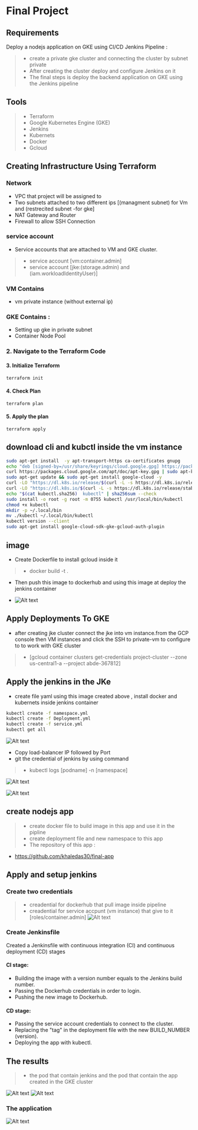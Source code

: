 # Final Project 
## Requirements
Deploy a nodejs application on GKE using CI/CD Jenkins Pipeline :
> - create a private gke cluster and connecting the cluster by subnet private 
> - After creating the cluster deploy and configure Jenkins on it 
> - The final steps is deploy the backend application on GKE using the Jenkins pipeline

## Tools
> - Terraform
> - Google Kubernetes Engine (GKE)
> - Jenkins
> - Kubernets
> - Docker
> - Gcloud

## Creating Infrastructure Using Terraform
### Network
- VPC that project will be assigned to
- Two subnets attached to two different ips [(managment subnet) for Vm and (restrecited subnet -for gke]
- NAT Gateway and Router
- Firewall to allow SSH Connection

### service account
- Service accounts that are attached to VM and GKE cluster.
> - service account [vm:container.admin]
> - service account [jke:(storage.admin) and (iam.workloadIdentityUser)]

### VM  Contains 
- vm private instance (without external ip)
### GKE  Contains  :
- Setting up gke in private subnet
- Container Node Pool

### 2. Navigate to the Terraform Code

#### 3. Initialize Terraform
```
terraform init
```

#### 4. Check Plan
```
terraform plan
```
#### 5. Apply the plan 
```
terraform apply
```
## download cli and kubctl inside the vm instance 
```bash
sudo apt-get install  -y apt-transport-https ca-certificates gnupg
echo "deb [signed-by=/usr/share/keyrings/cloud.google.gpg] https://packages.cloud.google.com/apt cloud-sdk main" | sudo tee -a /etc/apt/sources.list.d/google-cloud-sdk.list
curl https://packages.cloud.google.com/apt/doc/apt-key.gpg | sudo apt-key --keyring /usr/share/keyrings/cloud.google.gpg add -
sudo apt-get update && sudo apt-get install google-cloud -y
curl -LO "https://dl.k8s.io/release/$(curl -L -s https://dl.k8s.io/release/stable.txt)/bin/linux/amd64/kubectl"
curl -LO "https://dl.k8s.io/$(curl -L -s https://dl.k8s.io/release/stable.txt)/bin/linux/amd64/kubectl.sha256"
echo "$(cat kubectl.sha256)  kubectl" | sha256sum --check
sudo install -o root -g root -m 0755 kubectl /usr/local/bin/kubectl
chmod +x kubectl
mkdir -p ~/.local/bin
mv ./kubectl ~/.local/bin/kubectl
kubectl version --client
sudo apt-get install google-cloud-sdk-gke-gcloud-auth-plugin
```

## image 
- Create Dockerfile to install gcloud inside it 
> - docker build -t <name> .
- Then push this image to dockerhub and using this image at deploy the jenkins container 

- ![Alt text](./screenshots/dockerhub.png)

## Apply Deployments To GKE

- after creating jke cluster connect the jke into vm instance.from the GCP console then VM instances and click the SSH to private-vm to configure to to work with GKE cluster  
> - [gcloud container clusters get-credentials project-cluster --zone us-central1-a --project abde-367812] 


## Apply the jenkins in the JKe 

- create file yaml using this image created above , install docker and kubernets inside jenkins container 
```bash
kubectl create -f namespace.yml
kubectl create -f Deployment.yml
kubectl create -f service.yml
kubectl get all
```

![Alt text](./screenshots/deploy.png)
- Copy load-balancer IP followed by Port
- git the credential of jenkins by using command 
> - kubectl logs [podname] -n [namespace]

![Alt text](./screenshots/logs.png)



![Alt text](screenshots/jenkins.png)

## create nodejs app
> - create docker file to build image in this app and use it in the pipline 
> - create deployment file and new namespace to this app 
> - The repository of this app :
- https://github.com/khaledas30/final-app

## Apply and setup jenkins 

### Create two credentials 
> - creadential for dockerhub that pull image inside pipeline 
> - creadential for service accpunt (vm instance) that give to it [roles/container.admin] 
![Alt text](./screenshots/credentials.png)

### Create Jenkinsfile

Created a Jenkinsfile with continuous integration (CI) and continuous deployment (CD) stages

#### CI stage:
 
- Building the image with a version number equals to the Jenkins build number. 
- Passing the Dockerhub credentials in order to login.
- Pushing the new image to Dockerhub.

#### CD stage:

- Passing the service account credentials to connect to the cluster.
- Replacing the "tag" in the deployment file with the new BUILD_NUMBER (version).
- Deploying the app with kubectl.

## The results 

> - the pod that contain jenkins and the pod that contain the app created in the GKE cluster 

![Alt text](./screenshots/workload.png)
![Alt text](./screenshots/svc-ingress.png)

### The application 

![Alt text](./screenshots/app.png)
